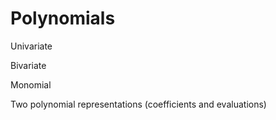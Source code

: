 # Polynomials

Univariate

Bivariate

Monomial

Two polynomial representations (coefficients and evaluations)